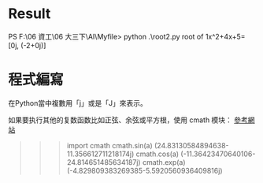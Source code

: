Result
=
PS F:\06 資工\06 大三下\AI\Myfile> python .\root2.py
root of 1x^2+4x+5= [0j, (-2+0j)]



程式編寫
=
在Python當中複數用「j」或是「J」來表示。

如果要执行其他的复数函数比如正弦、余弦或平方根，使用 cmath 模块：
[參考網站](https://python3-cookbook.readthedocs.io/zh_CN/latest/c03/p06_complex_math.html)
>>> import cmath
>>> cmath.sin(a)
(24.83130584894638-11.356612711218174j)
>>> cmath.cos(a)
(-11.36423470640106-24.814651485634187j)
>>> cmath.exp(a)
(-4.829809383269385-5.5920560936409816j)
>>>
